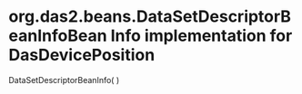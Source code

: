 # org.das2.beans.DataSetDescriptorBeanInfoBean Info implementation for DasDevicePosition
DataSetDescriptorBeanInfo( )


